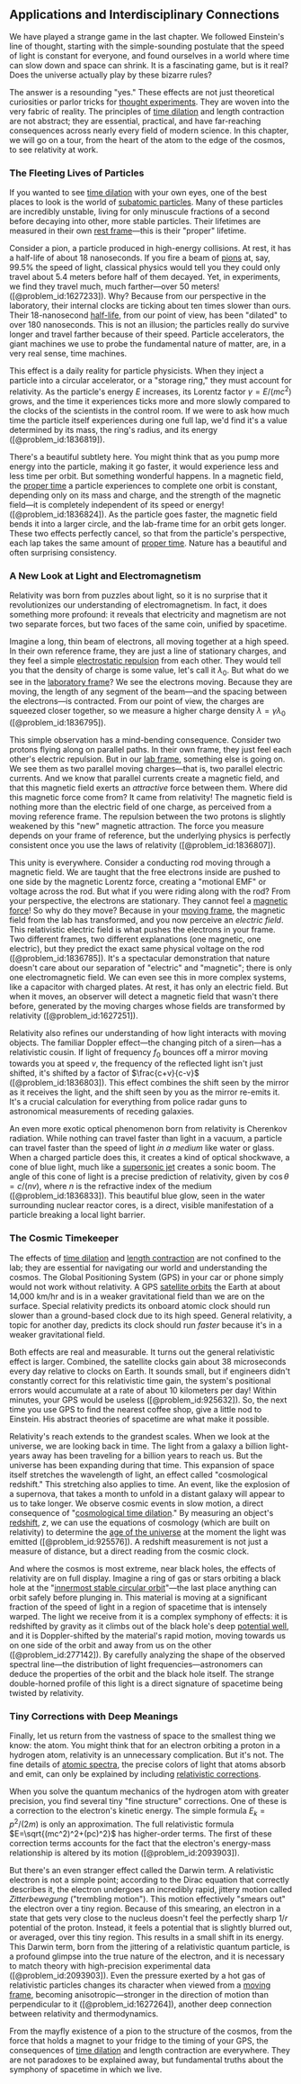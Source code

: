 ## Applications and Interdisciplinary Connections

We have played a strange game in the last chapter. We followed Einstein's line of thought, starting with the simple-sounding postulate that the speed of light is constant for everyone, and found ourselves in a world where time can slow down and space can shrink. It is a fascinating game, but is it real? Does the universe actually play by these bizarre rules?

The answer is a resounding "yes." These effects are not just theoretical curiosities or parlor tricks for [thought experiments](@article_id:264080). They are woven into the very fabric of reality. The principles of [time dilation](@article_id:157383) and length contraction are not abstract; they are essential, practical, and have far-reaching consequences across nearly every field of modern science. In this chapter, we will go on a tour, from the heart of the atom to the edge of the cosmos, to see relativity at work.

### The Fleeting Lives of Particles

If you wanted to see [time dilation](@article_id:157383) with your own eyes, one of the best places to look is the world of [subatomic particles](@article_id:141998). Many of these particles are incredibly unstable, living for only minuscule fractions of a second before decaying into other, more stable particles. Their lifetimes are measured in their own [rest frame](@article_id:262209)—this is their "proper" lifetime.

Consider a pion, a particle produced in high-energy collisions. At rest, it has a half-life of about 18 nanoseconds. If you fire a beam of [pions](@article_id:147429) at, say, 99.5% the speed of light, classical physics would tell you they could only travel about $5.4$ meters before half of them decayed. Yet, in experiments, we find they travel much, much farther—over 50 meters! ([@problem_id:1627233]). Why? Because from our perspective in the laboratory, their internal clocks are ticking about ten times slower than ours. Their 18-nanosecond [half-life](@article_id:144349), from our point of view, has been "dilated" to over 180 nanoseconds. This is not an illusion; the particles really do survive longer and travel farther because of their speed. Particle accelerators, the giant machines we use to probe the fundamental nature of matter, are, in a very real sense, time machines.

This effect is a daily reality for particle physicists. When they inject a particle into a circular accelerator, or a "storage ring," they must account for relativity. As the particle's energy $E$ increases, its Lorentz factor $\gamma = E/(mc^2)$ grows, and the time it experiences ticks more and more slowly compared to the clocks of the scientists in the control room. If we were to ask how much time the particle itself experiences during one full lap, we'd find it's a value determined by its mass, the ring's radius, and its energy ([@problem_id:1836819]).

There's a beautiful subtlety here. You might think that as you pump more energy into the particle, making it go faster, it would experience less and less time per orbit. But something wonderful happens. In a magnetic field, the [proper time](@article_id:191630) a particle experiences to complete one orbit is constant, depending only on its mass and charge, and the strength of the magnetic field—it is completely independent of its speed or energy! ([@problem_id:1836824]). As the particle goes faster, the magnetic field bends it into a larger circle, and the lab-frame time for an orbit gets longer. These two effects perfectly cancel, so that from the particle's perspective, each lap takes the same amount of [proper time](@article_id:191630). Nature has a beautiful and often surprising consistency.

### A New Look at Light and Electromagnetism

Relativity was born from puzzles about light, so it is no surprise that it revolutionizes our understanding of electromagnetism. In fact, it does something more profound: it reveals that electricity and magnetism are not two separate forces, but two faces of the same coin, unified by spacetime.

Imagine a long, thin beam of electrons, all moving together at a high speed. In their own reference frame, they are just a line of stationary charges, and they feel a simple [electrostatic repulsion](@article_id:161634) from each other. They would tell you that the density of charge is some value, let's call it $\lambda_0$. But what do we see in the [laboratory frame](@article_id:166497)? We see the electrons moving. Because they are moving, the length of any segment of the beam—and the spacing between the electrons—is contracted. From our point of view, the charges are squeezed closer together, so we measure a higher charge density $\lambda = \gamma \lambda_0$ ([@problem_id:1836795]).

This simple observation has a mind-bending consequence. Consider two protons flying along on parallel paths. In their own frame, they just feel each other's electric repulsion. But in our [lab frame](@article_id:180692), something else is going on. We see them as two parallel moving charges—that is, two parallel electric currents. And we know that parallel currents create a magnetic field, and that this magnetic field exerts an *attractive* force between them. Where did this magnetic force come from? It came from relativity! The magnetic field is nothing more than the electric field of one charge, as perceived from a moving reference frame. The repulsion between the two protons is slightly weakened by this "new" magnetic attraction. The force you measure depends on your frame of reference, but the underlying physics is perfectly consistent once you use the laws of relativity ([@problem_id:1836807]).

This unity is everywhere. Consider a conducting rod moving through a magnetic field. We are taught that the free electrons inside are pushed to one side by the magnetic Lorentz force, creating a "motional EMF" or voltage across the rod. But what if you were riding along with the rod? From your perspective, the electrons are stationary. They cannot feel a [magnetic force](@article_id:184846)! So why do they move? Because in your [moving frame](@article_id:274024), the magnetic field from the lab has transformed, and you now perceive an *electric field*. This relativistic electric field is what pushes the electrons in your frame. Two different frames, two different explanations (one magnetic, one electric), but they predict the exact same physical voltage on the rod ([@problem_id:1836785]). It's a spectacular demonstration that nature doesn't care about our separation of "electric" and "magnetic"; there is only one electromagnetic field. We can even see this in more complex systems, like a capacitor with charged plates. At rest, it has only an electric field. But when it moves, an observer will detect a magnetic field that wasn't there before, generated by the moving charges whose fields are transformed by relativity ([@problem_id:1627251]).

Relativity also refines our understanding of how light interacts with moving objects. The familiar Doppler effect—the changing pitch of a siren—has a relativistic cousin. If light of frequency $f_0$ bounces off a mirror moving towards you at speed $v$, the frequency of the reflected light isn't just shifted, it's shifted by a factor of $\frac{c+v}{c-v}$ ([@problem_id:1836803]). This effect combines the shift seen by the mirror as it receives the light, and the shift seen by you as the mirror re-emits it. It's a crucial calculation for everything from police radar guns to astronomical measurements of receding galaxies.

An even more exotic optical phenomenon born from relativity is Cherenkov radiation. While nothing can travel faster than light in a vacuum, a particle can travel faster than the speed of light *in a medium* like water or glass. When a charged particle does this, it creates a kind of optical shockwave, a cone of blue light, much like a [supersonic jet](@article_id:164661) creates a sonic boom. The angle of this cone of light is a precise prediction of relativity, given by $\cos\theta = c/(nv)$, where $n$ is the refractive index of the medium ([@problem_id:1836833]). This beautiful blue glow, seen in the water surrounding nuclear reactor cores, is a direct, visible manifestation of a particle breaking a local light barrier.

### The Cosmic Timekeeper

The effects of [time dilation](@article_id:157383) and [length contraction](@article_id:189058) are not confined to the lab; they are essential for navigating our world and understanding the cosmos. The Global Positioning System (GPS) in your car or phone simply would not work without relativity. A GPS [satellite orbits](@article_id:174298) the Earth at about 14,000 km/hr and is in a weaker gravitational field than we are on the surface. Special relativity predicts its onboard atomic clock should run slower than a ground-based clock due to its high speed. General relativity, a topic for another day, predicts its clock should run *faster* because it's in a weaker gravitational field.

Both effects are real and measurable. It turns out the general relativistic effect is larger. Combined, the satellite clocks gain about 38 microseconds every day relative to clocks on Earth. It sounds small, but if engineers didn't constantly correct for this relativistic time gain, the system's positional errors would accumulate at a rate of about 10 kilometers per day! Within minutes, your GPS would be useless ([@problem_id:925632]). So, the next time you use GPS to find the nearest coffee shop, give a little nod to Einstein. His abstract theories of spacetime are what make it possible.

Relativity's reach extends to the grandest scales. When we look at the universe, we are looking back in time. The light from a galaxy a billion light-years away has been traveling for a billion years to reach us. But the universe has been expanding during that time. This expansion of space itself stretches the wavelength of light, an effect called "cosmological redshift." This stretching also applies to time. An event, like the explosion of a supernova, that takes a month to unfold in a distant galaxy will appear to us to take longer. We observe cosmic events in slow motion, a direct consequence of "[cosmological time dilation](@article_id:269240)." By measuring an object's [redshift](@article_id:159451), $z$, we can use the equations of cosmology (which are built on relativity) to determine the [age of the universe](@article_id:159300) at the moment the light was emitted ([@problem_id:925576]). A redshift measurement is not just a measure of distance, but a direct reading from the cosmic clock.

And where the cosmos is most extreme, near black holes, the effects of relativity are on full display. Imagine a ring of gas or stars orbiting a black hole at the "[innermost stable circular orbit](@article_id:159706)"—the last place anything can orbit safely before plunging in. This material is moving at a significant fraction of the speed of light in a region of spacetime that is intensely warped. The light we receive from it is a complex symphony of effects: it is redshifted by gravity as it climbs out of the black hole's deep [potential well](@article_id:151646), and it is Doppler-shifted by the material's rapid motion, moving towards us on one side of the orbit and away from us on the other ([@problem_id:277142]). By carefully analyzing the shape of the observed spectral line—the distribution of light frequencies—astronomers can deduce the properties of the orbit and the black hole itself. The strange double-horned profile of this light is a direct signature of spacetime being twisted by relativity.

### Tiny Corrections with Deep Meanings

Finally, let us return from the vastness of space to the smallest thing we know: the atom. You might think that for an electron orbiting a proton in a hydrogen atom, relativity is an unnecessary complication. But it's not. The fine details of [atomic spectra](@article_id:142642), the precise colors of light that atoms absorb and emit, can only be explained by including [relativistic corrections](@article_id:152547).

When you solve the quantum mechanics of the hydrogen atom with greater precision, you find several tiny "fine structure" corrections. One of these is a correction to the electron's kinetic energy. The simple formula $E_k = p^2/(2m)$ is only an approximation. The full relativistic formula $E=\sqrt{(mc^2)^2+(pc)^2}$ has higher-order terms. The first of these correction terms accounts for the fact that the electron's energy-mass relationship is altered by its motion ([@problem_id:2093903]).

But there's an even stranger effect called the Darwin term. A relativistic electron is not a simple point; according to the Dirac equation that correctly describes it, the electron undergoes an incredibly rapid, jittery motion called *Zitterbewegung* ("trembling motion"). This motion effectively "smears out" the electron over a tiny region. Because of this smearing, an electron in a state that gets very close to the nucleus doesn't feel the perfectly sharp $1/r$ potential of the proton. Instead, it feels a potential that is slightly blurred out, or averaged, over this tiny region. This results in a small shift in its energy. This Darwin term, born from the jittering of a relativistic quantum particle, is a profound glimpse into the true nature of the electron, and it is necessary to match theory with high-precision experimental data ([@problem_id:2093903]). Even the pressure exerted by a hot gas of relativistic particles changes its character when viewed from a [moving frame](@article_id:274024), becoming anisotropic—stronger in the direction of motion than perpendicular to it ([@problem_id:1627264]), another deep connection between relativity and thermodynamics.

From the mayfly existence of a pion to the structure of the cosmos, from the force that holds a magnet to your fridge to the timing of your GPS, the consequences of [time dilation](@article_id:157383) and length contraction are everywhere. They are not paradoxes to be explained away, but fundamental truths about the symphony of spacetime in which we live.
